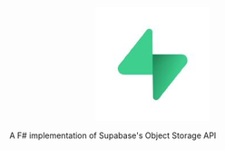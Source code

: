 <p align="center">
  <img src="./docs/content/img/logo.jpeg" alt="Logo">
</p>

A F# implementation of Supabase's Object Storage API